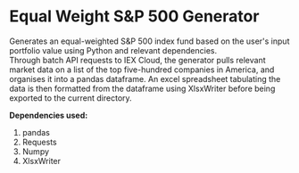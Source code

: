 # Equal Weight S&P 500 Generator
Generates an equal-weighted S&P 500 index fund based on the user's input portfolio value using Python and relevant dependencies.
&nbsp;  
Through batch API requests to IEX Cloud, the generator pulls relevant market data on a list of the top five-hundred companies in America, and organises it into a pandas dataframe. An excel spreadsheet tabulating the data is then formatted from the dataframe using XlsxWriter before being exported to the current directory.

**Dependencies used:**
1. pandas
2. Requests
3. Numpy
4. XlsxWriter
